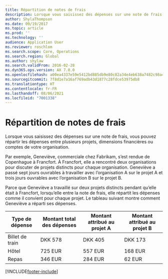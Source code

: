 ```yaml
---
title: Répartition de notes de frais
description: Lorsque vous saisissez des dépenses sur une note de frais, vous pouvez répartir les dépenses entre plusieurs projets, entités juridiques ou comptes de votre organisation.
author: ShylaThompson
ms.date: 09/19/2017
ms.topic: article
ms.prod: ''
ms.technology: ''
audience: Application User
ms.reviewer: roschlom
ms.search.scope: Core, Operations
ms.search.region: Global
ms.author: shylaw
ms.search.validFrom: 2016-02-28
ms.dyn365.ops.version: AX 7.0.0
ms.openlocfilehash: a00ea4337e59e5412bd885db9e80c82a34e4eb638a7482c98a4946c44c4d734e
ms.sourcegitcommit: 7f8d1e7a16af769adb43d1877c28fdce53975db8
ms.translationtype: HT
ms.contentlocale: fr-FR
ms.lasthandoff: 08/06/2021
ms.locfileid: "7001338"
---
```

# <a name="expense-report-distributions"></a>Répartition de notes de frais

Lorsque vous saisissez des dépenses sur une note de frais, vous pouvez répartir les dépenses entre plusieurs projets, dimensions financières ou comptes de votre organisation.

Par exemple, Geneviève, commerciale chez Fabrikam, s’est rendue de Copenhague à Francfort. À Francfort, elle a rencontré deux organisations pour discuter de projets distincts pour chaque organisation. Geneviève a passé sept jours ouvrables à travailler avec l’organisation A sur le projet A et trois jours ouvrables avec l’organisation B sur le projet B.

Parce que Geneviève a travaillé sur deux projets distincts pendant qu’elle était à Francfort, lorsqu’elle entre la note de frais, elle répartit les dépenses comme il convient pour chaque projet. Le tableau suivant montre comment Geneviève a réparti ses dépenses.


| Type de dépense | Montant total des dépenses|Montant attribué au projet A| Montant attribué au projet B |
|--------------|---------------------|-------------------------------|---------------------------------|
|Billet de train   |DKK 578              |DKK 405                        |DKK 173                          |
|Hôtel         |725 EUR              |557 EUR                        |168 EUR                          |
|Repas         |346 EUR              |284 EUR                        |62 EUR                           |



[!INCLUDE[footer-include](../includes/footer-banner.md)]